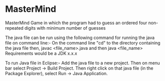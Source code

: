 # MasterMind
MasterMind Game in which the program had to guess an ordered four non-repeated digits with minimum number of guesses

The java file can be run using the following command for running the java file on command line:-
On the command line "cd" to the directory containing the java file
then,
javac <file_name>.java
and then
java <file_name>
Requirements would be a JDK x.x.x

To run Java file in Eclipse:-
Add the java file to a new project.
Then on menu bar select Project -> Build Project.
Then right click on that java file (in the Package Explorer), select Run -> Java Application.

